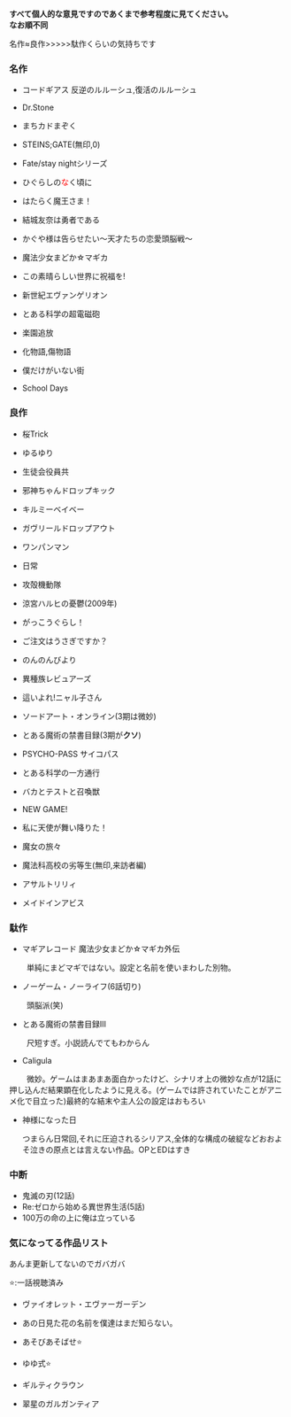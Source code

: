 **すべて個人的な意見ですのであくまで参考程度に見てください。**<br>**なお順不同**

名作≈良作>>>>>駄作くらいの気持ちです

### 名作

- コードギアス 反逆のルルーシュ,復活のルルーシュ

- Dr.Stone

- まちカドまぞく

- STEINS;GATE(無印,0)

- Fate/stay nightシリーズ

- ひぐらしの<span style="color:red">な</span>く頃に

- はたらく魔王さま！

- 結城友奈は勇者である

- かぐや様は告らせたい〜天才たちの恋愛頭脳戦〜

- 魔法少女まどか☆マギカ

- この素晴らしい世界に祝福を!

- 新世紀エヴァンゲリオン

- とある科学の超電磁砲

- 楽園追放

- 化物語,傷物語

- 僕だけがいない街

- School Days

### 良作

- 桜Trick

- ゆるゆり

- 生徒会役員共

- 邪神ちゃんドロップキック

- キルミーベイベー

- ガヴリールドロップアウト

- ワンパンマン

- 日常

- 攻殻機動隊

- 涼宮ハルヒの憂鬱(2009年)

- がっこうぐらし！

- ご注文はうさぎですか？

- のんのんびより

- 異種族レビュアーズ

- 這いよれ!ニャル子さん

- ソードアート・オンライン(3期は微妙)

- とある魔術の禁書目録(3期が**クソ**)

- PSYCHO-PASS サイコパス

- とある科学の一方通行

- バカとテストと召喚獣

- NEW GAME!

- 私に天使が舞い降りた！

- 魔女の旅々

- 魔法科高校の劣等生(無印,来訪者編)

- アサルトリリィ

- メイドインアビス

### 駄作

- マギアレコード 魔法少女まどか☆マギカ外伝

        単純にまどマギではない。設定と名前を使いまわした別物。

- ノーゲーム・ノーライフ(6話切り)

        頭脳派(笑)

- とある魔術の禁書目録Ⅲ

        尺短すぎ。小説読んでてもわからん

- Caligula

        微妙。ゲームはまあまあ面白かったけど、シナリオ上の微妙な点が12話に押し込んだ結果顕在化したように見える。(ゲームでは許されていたことがアニメ化で目立った)最終的な結末や主人公の設定はおもろい

- 神様になった日
  
  つまらん日常回,それに圧迫されるシリアス,全体的な構成の破綻などおおよそ泣きの原点とは言えない作品。OPとEDはすき

### 中断

- 鬼滅の刃(12話)
- Re:ゼロから始める異世界生活(5話)
- 100万の命の上に俺は立っている

### 気になってる作品リスト

あんま更新してないのでガバガバ

⭐:一話視聴済み

- ヴァイオレット・エヴァーガーデン

- あの日見た花の名前を僕達はまだ知らない。

- あそびあそばせ⭐

- ゆゆ式⭐

- ギルティクラウン

- 翠星のガルガンティア
